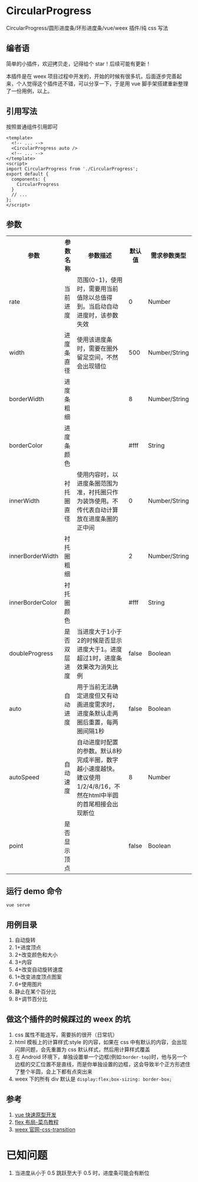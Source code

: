 # CircularProgress

CircularProgress/圆形进度条/环形进度条/vue/weex 插件/纯 css 写法

## 编者语

简单的小插件，欢迎拷贝走，记得给个 star！后续可能有更新！

本插件是在 weex 项目过程中开发的，开始的时候有很多坑，后面逐步完善起来，个人觉得这个插件还不错，可以分享一下，于是用 vue 脚手架搭建重新整理了一份用例，以上。

## 引用写法

按照普通组件引用即可

```vue
<template>
  <!-- ... -->
  <CircularProgress auto />
  <!-- ... -->
</template>
<script>
import CircularProgress from './CircularProgress';
export default {
  components: {
    CircularProgress
  }
  // ...
};
</script>
```

## 参数

<table>
  <tr>
    <th>参数</th>
    <th>参数名称</th>
    <th>参数描述</th>
    <th>默认值</th>
    <th>需求参数类型</th>
  </tr>
  <tr>
    <td>rate</td>
    <td>当前进度</td>
    <td>范围(0-1)，使用时，需要用当前值除以总值得到。当启动自动进度时，该参数失效</td>
    <td>0</td>
    <td>Number</td>
  </tr>
  <tr>
    <td>width</td>
    <td>进度条直径</td>
    <td>使用该进度条时，需要在圈外留足空间，不然会出现错位</td>
    <td>500</td>
    <td>Number/String</td>
  </tr>
  <tr>
    <td>borderWidth</td>
    <td>进度条粗细</td>
    <td></td>
    <td>8</td>
    <td>Number/String</td>
  </tr>
  <tr>
    <td>borderColor</td>
    <td>进度条颜色</td>
    <td></td>
    <td>#fff</td>
    <td>String</td>
  </tr>
  <tr>
    <td>innerWidth</td>
    <td>衬托圈直径</td>
    <td>使用内容时，以进度条圈范围为准，衬托圈只作为装饰使用。不传代表自动计算放在进度条圈的正中间</td>
    <td>0</td>
    <td>Number/String</td>
  </tr>
  <tr>
    <td>innerBorderWidth</td>
    <td>衬托圈粗细</td>
    <td></td>
    <td>2</td>
    <td>Number/String</td>
  </tr>
  <tr>
    <td>innerBorderColor</td>
    <td>衬托圈颜色</td>
    <td></td>
    <td>#fff</td>
    <td>String</td>
  </tr>
  <tr>
    <td>doubleProgress</td>
    <td>是否双层进度</td>
    <td>当进度大于1小于2的时候是否显示进度大于1。进度超过1时，进度条效果改为消失比例</td>
    <td>false</td>
    <td>Boolean</td>
  </tr>
  <tr>
    <td>auto</td>
    <td>自动进度</td>
    <td>用于当前无法确定进度但又有动画进度需求时，进度条默认走两圈后重置，每两圈间隔1秒</td>
    <td>false</td>
    <td>Boolean</td>
  </tr>
  <tr>
    <td>autoSpeed</td>
    <td>自动速度</td>
    <td>自动进度时配置的参数。默认8秒完成半圈，数字越小速度越快。建议使用1/2/4/8/16，不然在html中半圆的首尾相接会出现断位</td>
    <td>8</td
    ><td>Number</td>
  </tr>
  <tr>
    <td>point</td>
    <td>是否显示顶点</td>
    <td></td>
    <td>false</td>
    <td>Boolean</td>
  </tr>
</table>

## 运行 demo 命令

`vue serve`

## 用例目录

1. 自动旋转
2. 1+进度顶点
3. 2+改变颜色和大小
4. 3+内容
5. 4+改变自动旋转速度
6. 1+改变进度顶点图案
7. 6+使用图片
8. 静止在某个百分比
9. 8+调节百分比

## 做这个插件的时候踩过的 weex 的坑

1. css 属性不能连写，需要拆的很开（日常坑）
2. html 模板上的计算样式:style 的内容，如果在 css 中有默认的内容，会出现闪屏问题，会先重置为 css 默认样式，然后用计算样式覆盖
3. 在 Android 环境下，单独设置单一个边框(例如:`border-top`)时，他与另一个边框的交汇位置不是直线，而是你单独设置的边框，这会导致半个正方形遮住了整个半圆，会上下都有点突出来
4. weex 下的所有 div 默认是 `display:flex;box-sizing: border-box;`

## 参考

1. [vue 快速原型开发](https://cli.vuejs.org/zh/guide/prototyping.htm1l)
2. [flex 布局-菜鸟教程](https://www.runoob.com/w3cnote/flex-grammar.html)
3. [weex 官网-css-transition](https://weex.apache.org/zh/docs/styles/common-styles.html#transition)

# 已知问题

1. 当进度从小于 0.5 跳跃至大于 0.5 时，进度条可能会有断位
